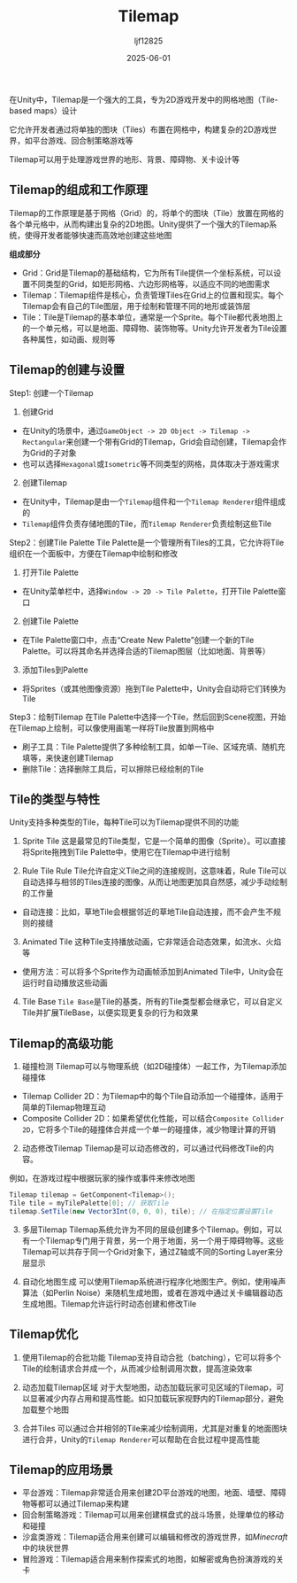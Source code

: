 ﻿---
title: "Tilemap"
date: 2025-06-01
categories: [笔记]
tags: [Unity, Unity System, Unity Package]
author: "ljf12825"
summary: TileMap in Unity
---
在Unity中，Tilemap是一个强大的工具，专为2D游戏开发中的网格地图（Tile-based maps）设计

它允许开发者通过将单独的图块（Tiles）布置在网格中，构建复杂的2D游戏世界，如平台游戏、回合制策略游戏等

Tilemap可以用于处理游戏世界的地形、背景、障碍物、关卡设计等

## Tilemap的组成和工作原理
Tilemap的工作原理是基于网格（Grid）的，将单个的图块（Tile）放置在网格的各个单元格中，从而构建出复杂的2D地图。Unity提供了一个强大的Tilemap系统，使得开发者能够快速而高效地创建这些地图

**组成部分**
- Grid：Grid是Tilemap的基础结构，它为所有Tile提供一个坐标系统，可以设置不同类型的Grid，如矩形网格、六边形网格等，以适应不同的地图需求
- Tilemap：Tilemap组件是核心，负责管理Tiles在Grid上的位置和现实。每个Tilemap会有自己的Tile图层，用于绘制和管理不同的地形或装饰层
- Tile：Tile是Tilemap的基本单位，通常是一个Sprite。每个Tile都代表地图上的一个单元格，可以是地面、障碍物、装饰物等。Unity允许开发者为Tile设置各种属性，如动画、规则等

## Tilemap的创建与设置
Step1: 创建一个Tilemap 
1. 创建Grid
  - 在Unity的场景中，通过`GameObject -> 2D Object -> Tilemap -> Rectangular`来创建一个带有Grid的Tilemap，Grid会自动创建，Tilemap会作为Grid的子对象
  - 也可以选择`Hexagonal`或`Isometric`等不同类型的网格，具体取决于游戏需求

2. 创建Tilemap
  - 在Unity中，Tilemap是由一个`Tilemap`组件和一个`Tilemap Renderer`组件组成的
  - `Tilemap`组件负责存储地图的Tile，而`Tilemap Renderer`负责绘制这些Tile

Step2：创建Tile Palette
Tile Palette是一个管理所有Tiles的工具，它允许将Tile组织在一个面板中，方便在Tilemap中绘制和修改
1. 打开Tile Palette
  - 在Unity菜单栏中，选择`Window -> 2D -> Tile Palette`，打开Tile Palette窗口

2. 创建Tile Palette
  - 在Tile Palette窗口中，点击“Create New Palette”创建一个新的Tile Palette。可以将其命名并选择合适的Tilemap图层（比如地面、背景等）

3. 添加Tiles到Palette
  - 将Sprites（或其他图像资源）拖到Tile Palette中，Unity会自动将它们转换为Tile

Step3：绘制Tilemap
在Tile Palette中选择一个Tile，然后回到Scene视图，开始在Tilemap上绘制，可以像使用画笔一样将Tile放置到网格中
- 刷子工具：Tile Palette提供了多种绘制工具，如单一Tile、区域充填、随机充填等，来快速创建Tilemap
- 删除Tile：选择删除工具后，可以擦除已经绘制的Tile

## Tile的类型与特性
Unity支持多种类型的Tile，每种Tile可以为Tilemap提供不同的功能
1) Sprite Tile
这是最常见的Tile类型，它是一个简单的图像（Sprite）。可以直接将Sprite拖拽到Tile Palette中，使用它在Tilemap中进行绘制

2) Rule Tile
Rule Tile允许自定义Tile之间的连接规则，这意味着，Rule Tile可以自动选择与相邻的Tiles连接的图像，从而让地图更加具自然感，减少手动绘制的工作量
- 自动连接：比如，草地Tile会根据邻近的草地Tile自动连接，而不会产生不规则的接缝

3) Animated Tile
这种Tile支持播放动画，它非常适合动态效果，如流水、火焰等
- 使用方法：可以将多个Sprite作为动画帧添加到Animated Tile中，Unity会在运行时自动播放这些动画

4) Tile Base
`Tile Base`是Tile的基类，所有的Tile类型都会继承它，可以自定义Tile并扩展TileBase，以便实现更复杂的行为和效果

## Tilemap的高级功能
1) 碰撞检测
Tilemap可以与物理系统（如2D碰撞体）一起工作，为Tilemap添加碰撞体
- Tilemap Collider 2D：为Tilemap中的每个Tile自动添加一个碰撞体，适用于简单的Tilemap物理互动
- Composite Collider 2D：如果希望优化性能，可以结合`Composite Collider 2D`，它将多个Tile的碰撞体合并成一个单一的碰撞体，减少物理计算的开销

2) 动态修改Tilemap
Tilemap是可以动态修改的，可以通过代码修改Tile的内容。

例如，在游戏过程中根据玩家的操作或事件来修改地图
```cs
Tilemap tilemap = GetComponent<Tilemap>();
Tile tile = myTilePalette[0]; // 获取Tile
tilemap.SetTile(new Vector3Int(0, 0, 0), tile); // 在指定位置设置Tile
```

3) 多层Tilemap
Tilemap系统允许为不同的层级创建多个Tilemap。例如，可以有一个Tilemap专门用于背景，另一个用于地面，另一个用于障碍物等。这些Tilemap可以共存于同一个Grid对象下，通过Z轴或不同的Sorting Layer来分层显示

4) 自动化地图生成
可以使用Tilemap系统进行程序化地图生产。例如，使用噪声算法（如Perlin Noise）来随机生成地图，或者在游戏中通过关卡编辑器动态生成地图。Tilemap允许运行时动态创建和修改Tile

## Tilemap优化
1) 使用Tilemap的合批功能
Tilemap支持自动合批（batching），它可以将多个Tile的绘制请求合并成一个，从而减少绘制调用次数，提高渲染效率

2) 动态加载Tilemap区域
对于大型地图，动态加载玩家可见区域的Tilemap，可以显著减少内存占用和提高性能。如只加载玩家视野内的Tilemap部分，避免加载整个地图

3) 合并Tiles
可以通过合并相邻的Tile来减少绘制调用，尤其是对重复的地面图块进行合并，Unity的`Tilemap Renderer`可以帮助在合批过程中提高性能

## Tilemap的应用场景
- 平台游戏：Tilemap非常适合用来创建2D平台游戏的地图，地面、墙壁、障碍物等都可以通过Tilemap来构建
- 回合制策略游戏：Tilemap可以用来创建棋盘式的战斗场景，处理单位的移动和碰撞
- 沙盒类游戏：Tilemap适合用来创建可以编辑和修改的游戏世界，如*Minecraft*中的块状世界
- 冒险游戏：Tilemap适合用来制作探索式的地图，如解密或角色扮演游戏的关卡

